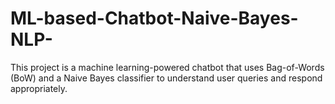 # ML-based-Chatbot-Naive-Bayes-NLP-
This project is a machine learning-powered chatbot that uses Bag-of-Words (BoW) and a Naive Bayes classifier to understand user queries and respond appropriately.

